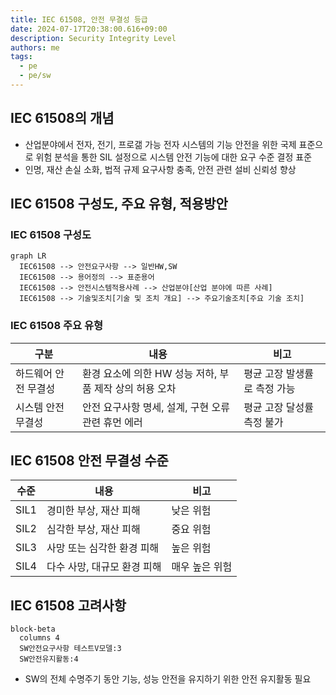 ```yaml
---
title: IEC 61508, 안전 무결성 등급
date: 2024-07-17T20:38:00.616+09:00
description: Security Integrity Level
authors: me
tags: 
  - pe
  - pe/sw
---
```


## IEC 61508의 개념

- 산업분야에서 전자, 전기, 프로갦 가능 전자 시스템의 기능 안전을 위한 국제 표준으로 위험 분석을 통한 SIL 설정으로 시스템 안전 기능에 대한 요구 수준 결정 표준
- 인명, 재산 손실 소화, 법적 규제 요구사항 충족, 안전 관련 설비 신뢰성 향상

## IEC 61508 구성도, 주요 유형, 적용방안

### IEC 61508 구성도

```mermaid
graph LR
  IEC61508 --> 안전요구사항 --> 일반HW,SW
  IEC61508 --> 용어정의 --> 표준용어
  IEC61508 --> 안전시스템적용사례 --> 산업분야[산업 분야에 따른 사례]
  IEC61508 --> 기술및조치[기술 및 조치 개요] --> 주요기술조치[주요 기술 조치]
```

### IEC 61508 주요 유형

| 구분 | 내용 | 비고 |
| --- | --- | --- |
| 하드웨어 안전 무결성 | 환경 요소에 의한 HW 성능 저하, 부품 제작 상의 허용 오차 | 평균 고장 발생률로 측정 가능 |
| 시스템 안전 무결성 | 안전 요구사항 명세, 설계, 구현 오류 관련 휴먼 에러 | 평균 고장  달성률 측정 불가 |

## IEC 61508 안전 무결성 수준

| 수준 | 내용 | 비고 |
| --- | --- | --- |
| SIL1 | 경미한 부상, 재산 피해 | 낮은 위험 |
| SIL2 | 심각한 부상, 재산 피해 | 중요 위험 |
| SIL3 | 사망 또는 심각한 환경 피해 | 높은 위험 |
| SIL4 | 다수 사망, 대규모 환경 피해 | 매우 높은 위험 |

## IEC 61508 고려사항

```mermaid
block-beta
  columns 4
  SW안전요구사항 테스트V모델:3
  SW안전유지활동:4
```

- SW의 전체 수명주기 동안 기능, 성능 안전을 유지하기 위한 안전 유지활동 필요
